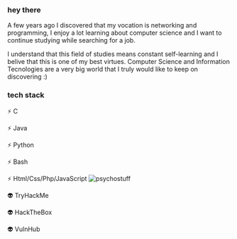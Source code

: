 ### hey there

A few years ago I discovered that my vocation is networking and programming, I enjoy a lot learning about computer science and I want to continue studying while searching for a job.

I understand that this field of studies means constant self-learning and I belive that this is one of my best virtues.
Computer Science and Information Tecnologies are a very big world that I truly would like to keep on discovering :)


### tech stack

 ⚡ C
 
 ⚡ Java
 
 ⚡ Python

 ⚡ Bash
 
 ⚡ Html/Css/Php/JavaScript                                                                 ![psychostuff](https://user-images.githubusercontent.com/28149894/236699565-9186e8c1-4ec6-42b9-a71e-3ea1598ca5ca.jpg)
  
 👽 TryHackMe
 
 👽 HackTheBox
 
 👽 VulnHub
